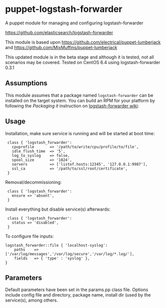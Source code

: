 # puppet-logstash-forwarder

A puppet module for managing and configuring logstash-forwarder

https://github.com/elasticsearch/logstash-forwarder

This module is based upon https://github.com/electrical/puppet-lumberjack and https://github.com/MixMuffins/puppet-lumberjack

This updated module is in the beta stage and although it is tested, not all scenarios may be covered.
Tested on CentOS 6.4 using logstash-forwarder 0.3.1

## Assumptions

This module assumes that a package named `logstash-forwarder` can be installed on the target system.
You can build an RPM for your platform by following the _Packaging it_ instruction on [logstash-forwarder wiki](https://github.com/elasticsearch/logstash-forwarder):

## Usage

Installation, make sure service is running and will be started at boot time:

     class { 'logstash_forwarder':
       cpuprofile       => '/path/to/write/cpu/profile/to/file',
       idle_flush_time  => '5',
       log_to_syslog    => false,
       spool_size       => '1024',
       servers          => ['listof.hosts:12345', '127.0.0.1:9987'],
       ssl_ca           => '/path/to/ssl/root/certificate',
     }

Removal/decommissioning:

     class { 'logstash_forwarder':
       ensure => 'absent',
     }

Install everything but disable service(s) afterwards:

     class { 'logstash_forwarder':
       status => 'disabled',
     }

To configure file inputs:

    logstash_forwarder::file { 'localhost-syslog':
        paths    => ['/var/log/messages','/var/log/secure','/var/log/*.log/'],
        fields   => { 'type' : 'syslog' }, 
    }

## Parameters

Default parameters have been set in the params.pp class file.  Options include config file and directory, package name, install dir (used by the service(s), among others.
